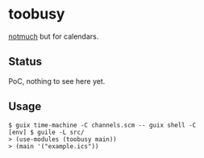 # toobusy

[notmuch] but for calendars.

## Status

PoC, nothing to see here yet.

## Usage

```
$ guix time-machine -C channels.scm -- guix shell -C
[env] $ guile -L src/
> (use-modules (toobusy main))
> (main '("example.ics"))
```

[notmuch]: https://notmuchmail.org/
